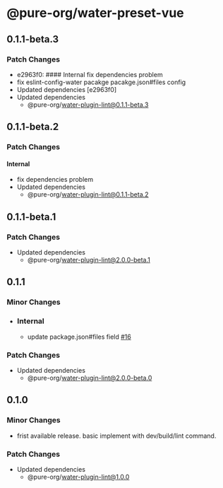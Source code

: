 # @pure-org/water-preset-vue

## 0.1.1-beta.3

### Patch Changes

- e2963f0: #### Internal fix dependencies problem
- fix eslint-config-water pacakge pacakge.json#files config
- Updated dependencies [e2963f0]
- Updated dependencies
  - @pure-org/water-plugin-lint@0.1.1-beta.3

## 0.1.1-beta.2

### Patch Changes

#### Internal

- fix dependencies problem
- Updated dependencies
  - @pure-org/water-plugin-lint@0.1.1-beta.2

## 0.1.1-beta.1

### Patch Changes

- Updated dependencies
  - @pure-org/water-plugin-lint@2.0.0-beta.1

## 0.1.1

### Minor Changes

- ### Internal

  - update package.json#files field [#16](https://github.com/yidafu/pure-water/pull/16)

### Patch Changes

- Updated dependencies
  - @pure-org/water-plugin-lint@2.0.0-beta.0

## 0.1.0

### Minor Changes

- frist available release. basic implement with dev/build/lint command.

### Patch Changes

- Updated dependencies
  - @pure-org/water-plugin-lint@1.0.0
